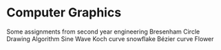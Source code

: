 # Computer Graphics
Some assignments from second year engineering 
Bresenham Circle Drawing Algorithm
Sine Wave
Koch curve snowflake
Bézier curve Flower
